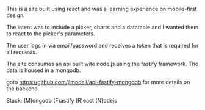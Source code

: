 This is a site built using react and was a learning experience on mobile-first design.

The intent was to include a picker, charts and a datatable and I wanted them to react to the picker's parameters.

The user logs in via email/password and receives a token that is required for all requests.

The site consumes an api built wite node.js using the fastify framework.  The data is housed in a mongodb.

goto https://github.com/jlmodell/api-fastify-mongodb for more details on the backend




Stack: (M)ongodb (F)astify (R)eact (N)odejs
